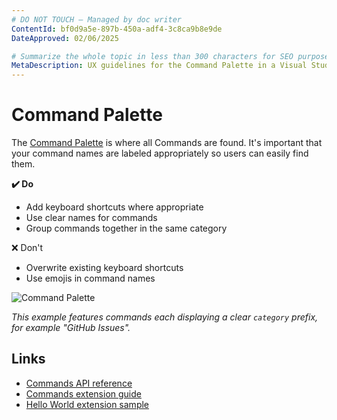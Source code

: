 ```yaml
---
# DO NOT TOUCH — Managed by doc writer
ContentId: bf0d9a5e-897b-450a-adf4-3c8ca9b8e9de
DateApproved: 02/06/2025

# Summarize the whole topic in less than 300 characters for SEO purpose
MetaDescription: UX guidelines for the Command Palette in a Visual Studio Code extension.
---
```


# Command Palette

The [Command Palette](/api/references/contribution-points#contributes.commands) is where all Commands are found. It's important that your command names are labeled appropriately so users can easily find them.

**✔️ Do**

* Add keyboard shortcuts where appropriate
* Use clear names for commands
* Group commands together in the same category

❌ Don't

* Overwrite existing keyboard shortcuts
* Use emojis in command names

![Command Palette](images/examples/command-palette.png)

*This example features commands each displaying a clear `category` prefix, for example "GitHub Issues".*

## Links

* [Commands API reference](/api/references/contribution-points#contributes.commands)
* [Commands extension guide](/api/extension-guides/command)
* [Hello World extension sample](https://github.com/microsoft/vscode-extension-samples/tree/main/helloworld-sample)
